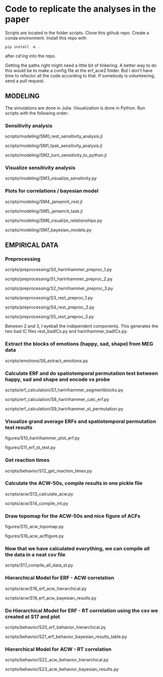 # Code to replicate the analyses in the paper

Scripts are located in the folder scripts. 
Clone this github repo. Create a conda environment. Install this repo with 

`pip install -e .`

after cd'ing into the repo. 

Getting the paths right might need a little bit of tinkering. A better way to do this would 
be to make a config file at the erf_acw2 folder. But I don't have time to refactor all the code
according to that. If somebody is volunteering, send a pull request. 

## MODELING

The simulations are done in Julia. Visualization is done in Python. 
Run scripts with the following order:

### Sensitivity analysis
scripts/modeling/SM0_rest_sensitivity_analysis.jl

scripts/modeling/SM1_task_sensitivity_analysis.jl

scripts/modeling/SM2_turn_sensitivity_to_python.jl

### Visualize sensitivity analysis
scripts/modeling/SM3_visualize_sensitivity.py

### Plots for correlations / bayesian model
scripts/modeling/SM4_jansenrit_rest.jl

scripts/modeling/SM5_jansenrit_task.jl

scripts/modeling/SM6_visualize_relationships.py

scripts/modeling/SM7_bayesian_models.py

## EMPIRICAL DATA
### Preprocessing
scripts/preprocessing/S0_haririhammer_preproc_1.py

scripts/preprocessing/S1_haririhammer_preproc_2.py

scripts/preprocessing/S2_haririhammer_preproc_3.py

scripts/preprocessing/S3_rest_preproc_1.py

scripts/preprocessing/S4_rest_preproc_2.py

scripts/preprocessing/S5_rest_preproc_3.py


Between 2 and 3, I eyeball the independent components. This generates the two 
bad IC files rest_badICs.py and haririhammer_badICs.py.

### Extract the blocks of emotions (happy, sad, shape) from MEG data
scripts/emotions/S6_extract_emotions.py

### Calculate ERF and do spatiotemporal permutation test between happy, sad and shape and encode vs probe
scripts/erf_calculation/S7_haririhammer_segmentblocks.py

scripts/erf_calculation/S8_haririhammer_calc_erf.py

scripts/erf_calculation/S9_haririhammer_st_permutation.py

### Visualize grand average ERFs and spatiotemporal permutation test results
figures/S10_haririhammer_plot_erf.py

figures/S11_erf_st_test.py

### Get reaction times
scripts/behavior/S12_get_reaction_times.py

### Calculate the ACW-50s, compile results in one pickle file
scripts/acw/S13_calculate_acw.py

scripts/acw/S14_compile_int.py

### Draw topomap for the ACW-50s and nice figure of ACFs
figures/S15_acw_topomap.py

figures/S16_acw_acffigure.py

### Now that we have calculated everything, we can compile all the data in a neat csv file
scripts/S17_compile_all_data_st.py

### Hierarchical Model for ERF - ACW correlation
scripts/acw/S18_erf_acw_hierarchical.py

scripts/acw/S19_erf_acw_bayesian_results.py

### Do Hierarchical Model for ERF - RT correlation using the csv we created at S17 and plot
scripts/behavior/S20_erf_behavior_hierarchical.py

scripts/behavior/S21_erf_behavior_bayesian_results_table.py

### Hierarchical Model for ACW - RT correlation
scripts/behavior/S22_acw_behavior_hierarchical.py

scripts/behavior/S23_acw_behavior_bayesian_results.py
